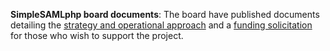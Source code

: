 **SimpleSAMLphp board documents**: The board have published documents detailing the [strategy and operational approach](https://github.com/simplesamlphp/governance/blob/main/docs/SimpleSAMLphp%20Strategy.md) and a [funding solicitation](https://github.com/simplesamlphp/governance/blob/main/docs/SimpleSAMLphp%20-%20Funding%20Solicitation.md) for those who wish to support the project.
